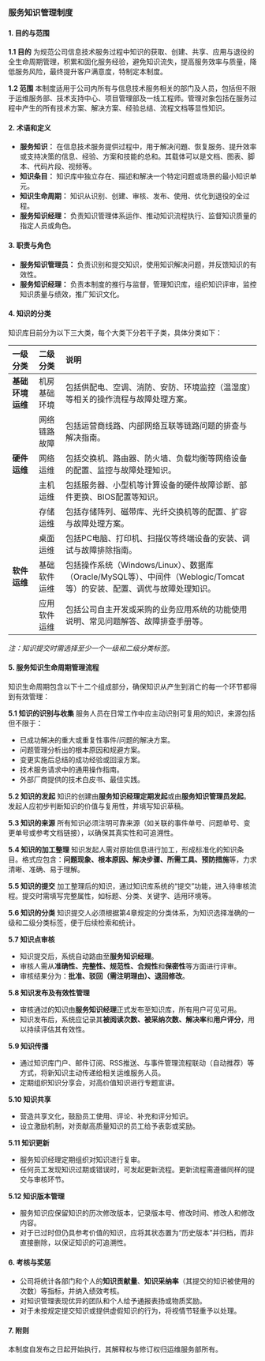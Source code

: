 ### **服务知识管理制度**

#### **1. 目的与范围**

**1.1 目的**
为规范公司信息技术服务过程中知识的获取、创建、共享、应用与退役的全生命周期管理，积累和固化服务经验，避免知识流失，提高服务效率与质量，降低服务风险，最终提升客户满意度，特制定本制度。

**1.2 范围**
本制度适用于公司内所有与信息技术服务相关的部门及人员，包括但不限于运维服务部、技术支持中心、项目管理部及一线工程师。管理对象包括在服务过程中产生的所有技术方案、解决方案、经验总结、流程文档等显性知识。

#### **2. 术语和定义**

*   **服务知识：** 在信息技术服务提供过程中，用于解决问題、恢复服务、提升效率或支持决策的信息、经验、方案和技能的总和。其载体可以是文档、图表、脚本、代码片段、视频等。
*   **知识条目：** 知识库中独立存在、描述和解决一个特定问题或场景的最小知识单元。
*   **知识生命周期：** 知识从识别、创建、审核、发布、使用、优化到退役的全过程。
*   **服务知识经理：** 负责知识管理体系运作、推动知识流程执行、监督知识质量的指定人员或角色。

#### **3. 职责与角色**

*   **服务知识管理员：** 负责识别和提交知识，使用知识解决问题，并反馈知识的有效性。
*   **服务知识经理：** 负责本制度的推行与监督，管理知识库，组织知识评审，监控知识质量与绩效，推广知识文化。

#### **4. 知识的分类**

知识库目前分为以下三大类，每个大类下分若干子类，具体分类如下：

| 一级分类         | 二级分类     | 说明                                                         |
| :--------------- | :----------- | :----------------------------------------------------------- |
| **基础环境运维** | 机房基础环境 | 包括供配电、空调、消防、安防、环境监控（温湿度）等相关的操作流程与故障处理方案。 |
|                  | 网络链路故障 | 包括运营商线路、内部网络互联等链路问题的排查与解决指南。     |
| **硬件运维**     | 网络运维     | 包括交换机、路由器、防火墙、负载均衡等网络设备的配置、监控与故障处理知识。 |
|                  | 主机运维     | 包括服务器、小型机等计算设备的硬件故障诊断、部件更换、BIOS配置等知识。 |
|                  | 存储运维     | 包括存储阵列、磁带库、光纤交换机等的配置、扩容与故障处理方案。 |
|                  | 桌面运维     | 包括PC电脑、打印机、扫描仪等终端设备的安装、调试与故障排除指南。 |
| **软件运维**     | 基础软件运维 | 包括操作系统（Windows/Linux）、数据库（Oracle/MySQL等）、中间件（Weblogic/Tomcat等）的安装、配置、调优与故障处理知识。 |
|                  | 应用软件运维 | 包括公司自主开发或采购的业务应用系统的功能使用说明、常见问题解答、故障排查手册等。 |

*注：知识提交时需选择至少一个一级和二级分类标签。*

#### **5. 服务知识生命周期管理流程**

知识生命周期包含以下十二个组成部分，确保知识从产生到消亡的每一个环节都得到有效管理：

**5.1 知识的识别与收集**
服务人员在日常工作中应主动识别可复用的知识，来源包括但不限于：

*   已成功解决的重大或重复性事件/问题的解决方案。
*   问题管理分析出的根本原因和规避方案。
*   变更实施后总结的成功经验或回滚方案。
*   技术服务请求中的通用操作指南。
*   外部厂商提供的技术白皮书、最佳实践。

**5.2 知识的发起**
知识的创建由**服务知识经理定期发起**或由**服务知识管理员发起**。发起人应初步判断知识的价值与复用性，并填写知识草稿。

**5.3 知识的来源**
所有知识必须注明可靠来源（如关联的事件单号、问题单号、变更单号或参考文档链接），以确保其真实性和可追溯性。

**5.4 知识的加工整理**
知识发起人需对原始信息进行加工，形成标准化的知识条目。格式应包含：**问题现象、根本原因、解决步骤、所需工具、预防措施**等，力求清晰、准确、易于理解。

**5.5 知识的提交**
加工整理后的知识，通过知识库系统的“提交”功能，进入待审核流程。提交时需填写完整属性，如标题、分类、关键字、适用环境等。

**5.6 知识的分类**
知识提交人必须根据第4章规定的分类体系，为知识选择准确的一级和二级分类标签，便于后续检索和统计。

**5.7 知识点审核**
*   知识提交后，系统自动路由至**服务知识经理**。
*   审核人需从**准确性、完整性、规范性、合规性**和**保密性**等方面进行评审。
*   审核结果分为：**批准、驳回（需注明理由）、退回修改**。

**5.8 知识发布及有效性管理**
*   审核通过的知识由**服务知识经理**正式发布至知识库，所有用户可见可用。
*   知识发布后，系统应记录其**被阅读次数、被采纳次数、解决率**和**用户评分**，用以持续评估其有效性。

**5.9 知识传播**
*   通过知识库门户、邮件订阅、RSS推送、与事件管理流程联动（自动推荐）等方式，将新知识主动传递给相关运维服务人员。
*   定期组织知识分享会，对高价值知识进行专题宣讲。

**5.10 知识共享**
*   营造共享文化，鼓励员工使用、评论、补充和评分知识。
*   设立激励机制，对贡献高质量知识的员工给予表彰或奖励。

**5.11 知识更新**
*   服务知识经理定期组织对知识进行复审。
*   任何员工发现知识过期或错误时，可发起更新流程。更新流程需遵循同样的提交与审核环节。

**5.12 知识版本管理**
*   服务知识应保留知识的历次修改版本，记录版本号、修改时间、修改人和修改内容。
*   对于已过时但仍具参考价值的知识，应将其状态置为“历史版本”并归档，而非直接删除，以保证知识的可追溯性。

#### **6. 考核与奖惩**

*   公司将统计各部门和个人的**知识贡献量**、**知识采纳率**（其提交的知识被使用的次数）等指标，并纳入绩效考核。
*   对知识管理表现优异的团队和个人给予通报表扬或物质奖励。
*   对于未按规定提交知识或提供虚假知识的行为，将视情节轻重予以处理。

#### **7. 附则**

本制度自发布之日起开始执行，其解释权与修订权归运维服务部所有。
